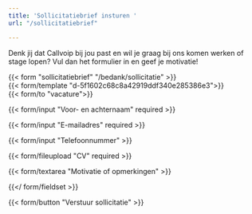 ```yaml
---
title: 'Sollicitatiebrief insturen '
url: "/sollicitatiebrief"

---
```

Denk jij dat Callvoip bij jou past en wil je graag bij ons komen werken of stage lopen? Vul dan het formulier in en geef je motivatie!

{{< form "sollicitatiebrief" "/bedank/sollicitatie" >}}  
{{< form/template "d-5f1602c68c8a42919ddf340e285386e3">}}  
{{< form/to "vacature">}}

{{< form/input "Voor- en achternaam" required >}}

{{< form/input "E-mailadres" required >}}

{{< form/input "Telefoonnummer" >}}

{{< form/fileupload "CV" required >}}

{{< form/textarea "Motivatie of opmerkingen" >}}

{{</ form/fieldset >}}

{{< form/button "Verstuur sollicitatie" >}}
